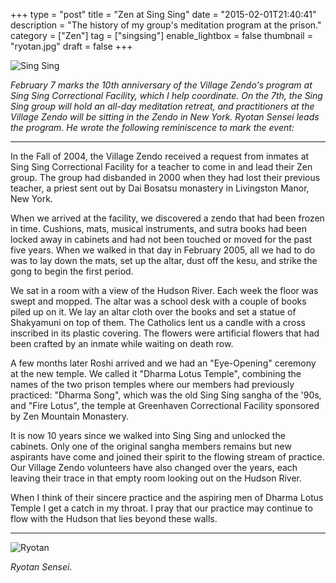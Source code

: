 +++
type = "post"
title = "Zen at Sing Sing"
date = "2015-02-01T21:40:41"
description = "The history of my group's meditation program at the prison."
category = ["Zen"]
tag = ["singsing"]
enable_lightbox = false
thumbnail = "ryotan.jpg"
draft = false
+++

<p><img style="display:block; margin-left:auto; margin-right:auto;" src="sing-sing.jpg" alt="Sing Sing" title="Sing Sing" /></p>
<p><em>February 7 marks the 10th anniversary of the Village Zendo's program at Sing Sing Correctional Facility, which I help coordinate. On the 7th, the Sing Sing group will hold an all-day meditation retreat, and practitioners at the Village Zendo will be sitting in the Zendo in New York. Ryotan Sensei leads the program. He wrote the following reminiscence to mark the event:</em></p>
<hr />
<p>In the Fall of 2004, the Village Zendo received a request from inmates at Sing Sing Correctional Facility for a teacher to come in and lead their Zen group. The group had disbanded in 2000 when they had lost their previous teacher, a priest sent out by Dai Bosatsu monastery in Livingston Manor, New York.</p>
<p>When we arrived at the facility, we discovered a zendo that had been frozen in time. Cushions, mats, musical instruments, and sutra books had been locked away in cabinets and had not been touched or moved for the past five years. When we walked in that day in February 2005, all we had to do was to lay down the mats, set up the altar, dust off the kesu, and strike the gong to begin the first period.</p>
<p>We sat in a room with a view of the Hudson River. Each week the floor was swept and mopped. The altar was a school desk with a couple of books piled up on it. We lay an altar cloth over the books and set a statue of Shakyamuni on top of them. The Catholics lent us a candle with a cross inscribed in its plastic covering. The flowers were artificial flowers that had been crafted by an inmate while waiting on death row.</p>
<p>A few months later Roshi arrived and we had an "Eye-Opening" ceremony at the new temple. We called it "Dharma Lotus Temple", combining the names of the two prison temples where our members had previously practiced: "Dharma Song", which was the old Sing Sing sangha of the '90s, and "Fire Lotus", the temple at Greenhaven Correctional Facility sponsored by Zen Mountain Monastery.</p>
<p>It is now 10 years since we walked into Sing Sing and unlocked the cabinets. Only one of the original sangha members remains but new aspirants have come and joined their spirit to the flowing stream of practice. Our Village Zendo volunteers have also changed over the years, each leaving their trace in that empty room looking out on the Hudson River.</p>
<p>When I think of their sincere practice and the aspiring men of Dharma Lotus Temple I get a catch in my throat. I pray that our practice may continue to flow with the Hudson that lies beyond these walls.</p>
<hr />
<p><img style="display:block; margin-left:auto; margin-right:auto;" src="ryotan.jpg" alt="Ryotan" title="Ryotan" /></p>
<p><em>Ryotan Sensei.</em></p>
